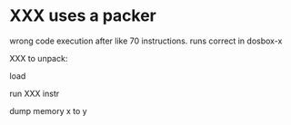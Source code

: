 # XXX uses a packer


wrong code execution after like 70 instructions. runs correct in dosbox-x






XXX to unpack:


load

run XXX instr

dump memory x to y

